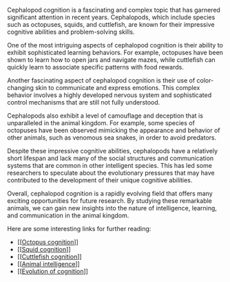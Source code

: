 Cephalopod cognition is a fascinating and complex topic that has garnered significant attention in recent years. Cephalopods, which include species such as octopuses, squids, and cuttlefish, are known for their impressive cognitive abilities and problem-solving skills.

One of the most intriguing aspects of cephalopod cognition is their ability to exhibit sophisticated learning behaviors. For example, octopuses have been shown to learn how to open jars and navigate mazes, while cuttlefish can quickly learn to associate specific patterns with food rewards.

Another fascinating aspect of cephalopod cognition is their use of color-changing skin to communicate and express emotions. This complex behavior involves a highly developed nervous system and sophisticated control mechanisms that are still not fully understood.

Cephalopods also exhibit a level of camouflage and deception that is unparalleled in the animal kingdom. For example, some species of octopuses have been observed mimicking the appearance and behavior of other animals, such as venomous sea snakes, in order to avoid predators.

Despite these impressive cognitive abilities, cephalopods have a relatively short lifespan and lack many of the social structures and communication systems that are common in other intelligent species. This has led some researchers to speculate about the evolutionary pressures that may have contributed to the development of their unique cognitive abilities.

Overall, cephalopod cognition is a rapidly evolving field that offers many exciting opportunities for future research. By studying these remarkable animals, we can gain new insights into the nature of intelligence, learning, and communication in the animal kingdom.

Here are some interesting links for further reading:

-   [[[Octopus cognition](https://anagora.org/octopuses "[[Octopuses|Octopus cognition]]")]]
-   [[[Squid cognition](https://anagora.org/squids "[[Squids|Squid cognition]]")]]
-   [[[Cuttlefish cognition](https://anagora.org/cuttlefish "[[Cuttlefish|Cuttlefish cognition]]")]]
-   [[[Animal intelligence](https://anagora.org/animal%20intelligence "[[Animal intelligence]]")]]
-   [[[Evolution of cognition](https://anagora.org/evolution%20of%20cognition "[[Evolution of cognition]]")]]